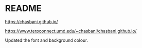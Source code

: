 # README

https://chasbani.github.io/

https://www.terpconnect.umd.edu/~chasbani/chasbani.github.io/

Updated the font and background colour.